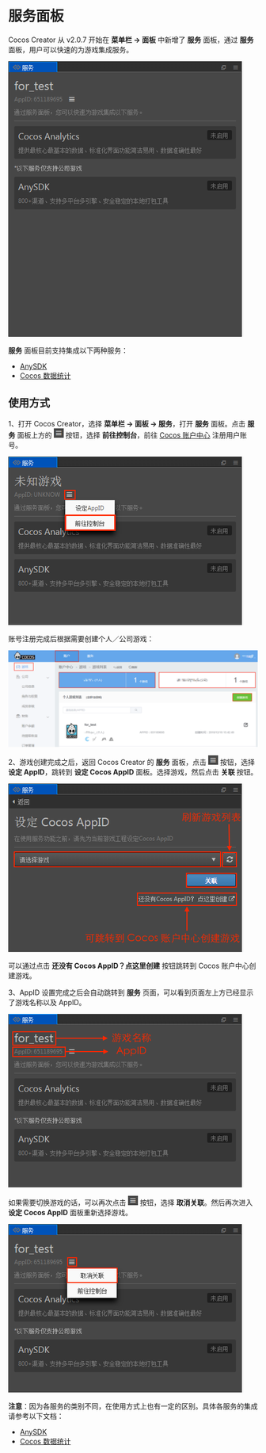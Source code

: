 # 服务面板

Cocos Creator 从 v2.0.7 开始在 **菜单栏 -> 面板** 中新增了 **服务** 面板，通过 **服务** 面板，用户可以快速的为游戏集成服务。

![](cocos-services/cocos_services.png)

**服务** 面板目前支持集成以下两种服务：

- [AnySDK](anysdk.md)
- [Cocos 数据统计](cocos-analytics.md)

## 使用方式

1、打开 Cocos Creator，选择 **菜单栏 -> 面板 -> 服务**，打开 **服务** 面板。点击 **服务** 面板上方的 ![](cocos-services/setting.png) 按钮，选择 **前往控制台**，前往 [Cocos 账户中心](https://auth.cocos.com/#/) 注册用户账号。

![](cocos-services/console.png)

账号注册完成后根据需要创建个人／公司游戏：

![](cocos-analytics/game.png)

2、游戏创建完成之后，返回 Cocos Creator 的 **服务** 面板，点击 ![](cocos-services/setting.png) 按钮，选择 **设定 AppID**，跳转到 **设定 Cocos AppID** 面板。选择游戏，然后点击 **关联** 按钮。

![](cocos-services/appid.png)

可以通过点击 **还没有 Cocos AppID？点这里创建** 按钮跳转到 Cocos 账户中心创建游戏。

3、AppID 设置完成之后会自动跳转到 **服务** 页面，可以看到页面左上方已经显示了游戏名称以及 AppID。

![](cocos-services/service.png)

如果需要切换游戏的话，可以再次点击 ![](cocos-services/setting.png) 按钮，选择 **取消关联**。然后再次进入 **设定 Cocos AppID** 面板重新选择游戏。

![](cocos-services/switch_appid.png)

**注意**：因为各服务的类别不同，在使用方式上也有一定的区别。具体各服务的集成请参考以下文档：

- [AnySDK](anysdk.md)
- [Cocos 数据统计](cocos-analytics.md)